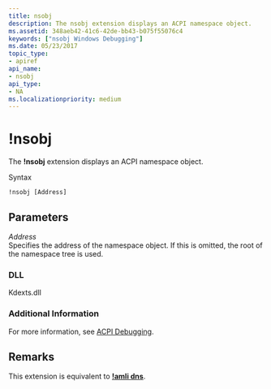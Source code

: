 ```yaml
---
title: nsobj
description: The nsobj extension displays an ACPI namespace object.
ms.assetid: 348aeb42-41c6-42de-bb43-b075f55076c4
keywords: ["nsobj Windows Debugging"]
ms.date: 05/23/2017
topic_type:
- apiref
api_name:
- nsobj
api_type:
- NA
ms.localizationpriority: medium
---
```


# !nsobj


The **!nsobj** extension displays an ACPI namespace object.

Syntax

```dbgcmd
!nsobj [Address]
```

## <span id="ddk__nsobj_dbg"></span><span id="DDK__NSOBJ_DBG"></span>Parameters


<span id="_______Address______"></span><span id="_______address______"></span><span id="_______ADDRESS______"></span> *Address*   
Specifies the address of the namespace object. If this is omitted, the root of the namespace tree is used.

### <span id="DLL"></span><span id="dll"></span>DLL

Kdexts.dll

### <span id="Additional_Information"></span><span id="additional_information"></span><span id="ADDITIONAL_INFORMATION"></span>Additional Information

For more information, see [ACPI Debugging](acpi-debugging.md).

Remarks
-------

This extension is equivalent to [**!amli dns**](-amli-dns.md).

 

 





